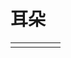 # 耳朵  
>   
  
<table class="table table-bordered"><tbody><tr ><td  style="width:80%;text-align:left;vertical-align:top;" ></td><td  style="width:20%;text-align:left;vertical-align:top;" ></td></tr></tbody></tbody></table>  
  


<script>document.title="耳朵 - 卡牌生存百科 Card Survival Wiki";</script>